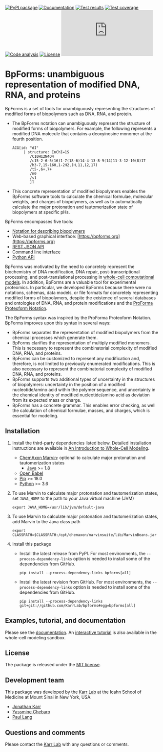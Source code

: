 [![PyPI package](https://img.shields.io/pypi/v/bpforms.svg)](https://pypi.python.org/pypi/bpforms)
[![Documentation](https://readthedocs.org/projects/bpforms/badge/?version=latest)](https://docs.karrlab.org/bpforms)
[![Test results](https://circleci.com/gh/KarrLab/bpforms.svg?style=shield)](https://circleci.com/gh/KarrLab/bpforms)
[![Test coverage](https://coveralls.io/repos/github/KarrLab/bpforms/badge.svg)](https://coveralls.io/github/KarrLab/bpforms)
[![Code analysis](https://api.codeclimate.com/v1/badges/e35081f676dfbb5ac46f/maintainability)](https://codeclimate.com/github/KarrLab/bpforms)
[![License](https://img.shields.io/github/license/KarrLab/bpforms.svg)](LICENSE)
![Analytics](https://ga-beacon.appspot.com/UA-86759801-1/bpforms/README.md?pixel)

# BpForms: unambiguous representation of modified DNA, RNA, and proteins

BpForms is a set of tools for unambiguously representing the structures of modified forms of biopolymers such as DNA, RNA, and protein.

* The BpForms notation can unambiguously represent the structure of modified forms of biopolymers. For example, the following represents a modified DNA molecule that contains a deoxyinosine monomer at the fourth position.
  ```
  ACG[id: "dI"
       | structure: InChI=1S
          /C10H12N4O4
          /c15-2-6-5(16)1-7(18-6)14-4-13-8-9(14)11-3-12-10(8)17
          /h3-7,15-16H,1-2H2,(H,11,12,17)
          /t5-,6+,7+
          /m0
          /s1
          ]T
  ```
* This concrete representation of modified biopolymers enables the BpForms software tools to calculate the chemical formulae, molecular weights, and charges of biopolymers, as well as to automatically calculate the major protonation and tautomerization state of biopolymers at specific pHs.

BpForms encompasses five tools:

* [Notation for describing biopolymers](https://docs.karrlab.org/bpforms/)
* Web-based graphical interface: [https://bpforms.org](https://bpforms.org)
* [REST JSON API](https://docs.karrlab.org/bpforms/master/0.0.1/rest_api.html#rest-api)
* [Command line interface](https://docs.karrlab.org/bpforms/master/0.0.1/cli.html)
* [Python API](https://docs.karrlab.org/bpforms/master/0.0.1/python_api.html)

BpForms was motivated by the need to concretely represent the biochemistry of DNA modification, DNA repair, post-transcriptional processing, and post-translational processing in [whole-cell computational models](https://www.wholecell.org). In addition, BpForms are a valuable tool for experimental proteomics. In particular, we developed BpForms because there were no notations, schemas, data models, or file formats for concretely representing modified forms of biopolymers, despite the existence of several databases and ontologies of DNA, RNA, and protein modifications and the [ProForma Proteoform Notation](https://www.topdownproteomics.org/resources/proforma/).

The BpForms syntax was inspired by the ProForma Proteoform Notation. BpForms improves upon this syntax in several ways:

* BpForms separates the representation of modified biopolymers from the chemical processes which generate them.
* BpForms clarifies the representation of multiply modified monomers. This is necessary to represent the combinatorial complexity of modified DNA, RNA, and proteins.
* BpForms can be customized to represent any modification and, therefore, is not limited to previously enumerated modifications. This is also necessary to represent the combinatorial complexity of modified DNA, RNA, and proteins.
* BpForms supports two additional types of uncertainty in the structures of biopolymers: uncertainty in the position of a modified nucleotide/amino acid within the polymer sequence, and uncertainty in the chemical identity of modified nucleotide/amino acid as deviation from its expected mass or charge.
* BpForms has a concrete grammar. This enables error checking, as well the calculation of chemical formulae, masses, and charges, which is essential for modeling.

## Installation
1. Install the third-party dependencies listed below. Detailed installation instructions are available in [An Introduction to Whole-Cell Modeling](http://docs.karrlab.org/intro_to_wc_modeling/master/0.0.1/installation.html).

    * [ChemAxon Marvin](https://chemaxon.com/products/marvin): optional to calculate major protonation and tautomerization states
      * [Java](https://www.java.com) >= 1.8
    * [Open Babel](http://openbabel.org)
    * [Pip](https://pip.pypa.io) >= 18.0
    * [Python](https://www.python.org) >= 3.6

2. To use Marvin to calculate major protonation and tautomerization states, set ``JAVA_HOME`` to the path to your Java virtual machine (JVM)
   ```
   export JAVA_HOME=/usr/lib/jvm/default-java
   ```

3. To use Marvin to calculate major protonation and tautomerization states, add Marvin to the Java class path
   ```
   export CLASSPATH=$CLASSPATH:/opt/chemaxon/marvinsuite/lib/MarvinBeans.jar
   ```

4. Install this package

    * Install the latest release from PyPI. For most environments, the ``--process-dependency-links`` option is needed to install some of the dependencies from GitHub.
      ```
      pip install --process-dependency-links bpforms[all]
      ```

    * Install the latest revision from GitHub. For most environments, the ``--process-dependency-links`` option is needed to install some of the dependencies from GitHub.
      ```
      pip install --process-dependency-links git+git://github.com/KarrLab/bpforms#egg=bpforms[all]
      ```

## Examples, tutorial, and documentation
Please see the [documentation](https://docs.karrlab.org/bpforms). An [interactive tutorial](https://sandbox.karrlab.org/notebooks/bpforms/Tutorial.ipynb) is also available in the whole-cell modeling sandbox.

## License
The package is released under the [MIT license](LICENSE).

## Development team
This package was developed by the [Karr Lab](https://www.karrlab.org) at the Icahn School of Medicine at Mount Sinai in New York, USA.

* [Jonathan Karr](https://www.karrlab.org)
* [Yassmine Chebaro](https://www.linkedin.com/in/yassmine-chebaro-6bb8a05/)
* [Paul Lang](http://www.dtc.ox.ac.uk/people/17/langp/)

## Questions and comments
Please contact the [Karr Lab](https://www.karrlab.org) with any questions or comments.
